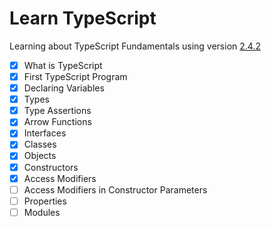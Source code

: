 # Learn TypeScript

Learning about TypeScript Fundamentals using version [2.4.2](https://github.com/Microsoft/TypeScript)

- [x] What is TypeScript
- [x] First TypeScript Program
- [x] Declaring Variables
- [x] Types
- [x] Type Assertions
- [x] Arrow Functions
- [x] Interfaces
- [x] Classes
- [x] Objects
- [x] Constructors
- [x] Access Modifiers
- [ ] Access Modifiers in Constructor Parameters
- [ ] Properties
- [ ] Modules